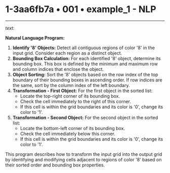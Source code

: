 # 1-3aa6fb7a • 001 • example_1 - NLP

---

*text:*

**Natural Language Program:**

1. **Identify '8' Objects:** Detect all contiguous regions of color '8' in the input grid. Consider each region as a distinct object.
2. **Bounding Box Calculation:** For each identified '8' object, determine its bounding box. This box is defined by the minimum and maximum row and column indices that enclose the object.
3. **Object Sorting:** Sort the '8' objects based on the row index of the top boundary of their bounding boxes in ascending order. If row indices are the same, sort by the column index of the left boundary.
4. **Transformation - First Object:** For the first object in the sorted list:
    - Locate the top-right corner of its bounding box.
    - Check the cell immediately to the right of this corner.
    - If this cell is within the grid boundaries and its color is '0', change its color to '1'.
5. **Transformation - Second Object:** For the second object in the sorted list:
    - Locate the bottom-left corner of its bounding box.
    - Check the cell immediately below this corner.
    - If this cell is within the grid boundaries and its color is '0', change its color to '1'.

This program describes how to transform the input grid into the output grid by identifying and modifying cells adjacent to regions of color '8' based on their sorted order and bounding box properties.
